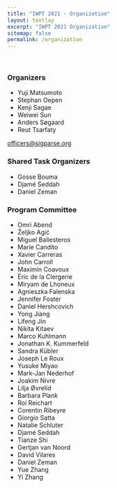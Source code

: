 ```yaml
---
title: "IWPT 2021 - Organization"
layout: textlay
excerpt: "IWPT 2021 Organization"
sitemap: false
permalink: /organization
---
```


&nbsp;

### Organizers

- Yuji Matsumoto
- Stephan Oepen
- Kenji Sagae
- Weiwei Sun
- Anders Søgaard
- Reut Tsarfaty

<officers@sigparse.org>

### Shared Task Organizers

- Gosse Bouma
- Djamé Seddah
- Daniel Zeman

### Program Committee

- Omri Abend
- Željko Agić
- Miguel Ballesteros
- Marie Candito
- Xavier Carreras
- John Carroll
- Maximin Coavoux
- Éric de la Clergerie
- Miryam de Lhoneux
- Agnieszka Falenska
- Jennifer Foster
- Daniel Hershcovich
- Yong Jiang
- Lifeng Jin
- Nikita Kitaev
- Marco Kuhlmann
- Jonathan K. Kummerfeld
- Sandra Kübler
- Joseph Le Roux
- Yusuke Miyao
- Mark-Jan Nederhof
- Joakim Nivre
- Lilja Øvrelid
- Barbara Plank
- Roi Reichart
- Corentin Ribeyre
- Giorgio Satta
- Natalie Schluter
- Djamé Seddah
- Tianze Shi
- Gertjan van Noord
- David Vilares
- Daniel Zeman
- Yue Zhang
- Yi Zhang

&nbsp; 

&nbsp; 

&nbsp; 

&nbsp; 

&nbsp; 

&nbsp; 

&nbsp; 

&nbsp; 

&nbsp; 

&nbsp; 

&nbsp; 

&nbsp; 

&nbsp; 
